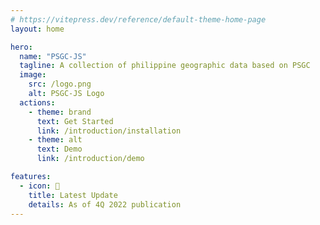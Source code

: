 ```yaml
---
# https://vitepress.dev/reference/default-theme-home-page
layout: home

hero:
  name: "PSGC-JS"
  tagline: A collection of philippine geographic data based on PSGC
  image:
    src: /logo.png
    alt: PSGC-JS Logo
  actions:
    - theme: brand
      text: Get Started
      link: /introduction/installation
    - theme: alt
      text: Demo
      link: /introduction/demo

features:
  - icon: 🚀
    title: Latest Update
    details: As of 4Q 2022 publication
---
```


